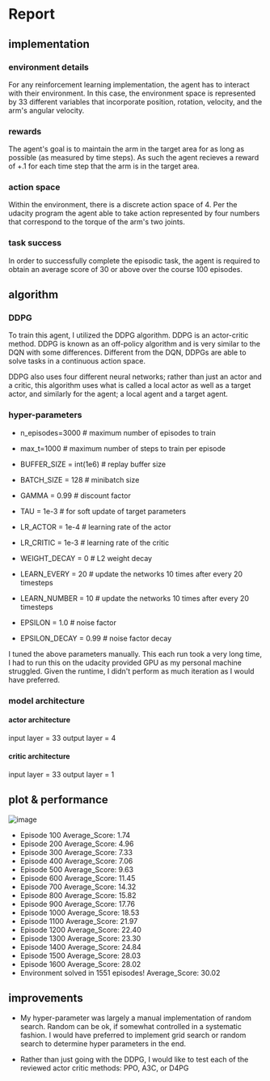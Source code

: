 # Report

## implementation

### environment details
For any reinforcement learning implementation, the agent has to interact with their environment. In this case, the environment space is represented by 33 different variables that incorporate position, rotation, velocity, and the arm's angular velocity.

### rewards
The agent's goal is to maintain the arm in the target area for as long as possible (as measured by time steps). As such the agent recieves a reward of +.1 for each time step that the arm is in the target area.

### action space
Within the environment, there is a discrete action space of 4. 
Per the udacity program the agent able to take action represented by four numbers that correspond to the torque of the arm's two joints. 

### task success
In order to successfully complete the episodic task, the agent is required to obtain an average score of 30 or above over the course 100 episodes.

## algorithm

### DDPG
To train this agent, I utilized the DDPG algorithm. DDPG is an actor-critic method. DDPG is known as an off-policy algorithm and is very similar to the DQN with some differences. Different from the DQN, DDPGs are able to solve tasks in a continuous action space.

DDPG also uses four different neural networks; rather than just an actor and a critic, this algorithm uses what is called a local actor as well as a target actor, and similarly for the agent; a local agent and a target agent.

### hyper-parameters

- n_episodes=3000         # maximum number of episodes to train
- max_t=1000              # maximum number of steps to train per episode

- BUFFER_SIZE = int(1e6)  # replay buffer size
- BATCH_SIZE = 128        # minibatch size
- GAMMA = 0.99            # discount factor
- TAU = 1e-3              # for soft update of target parameters
- LR_ACTOR = 1e-4         # learning rate of the actor 
- LR_CRITIC = 1e-3        # learning rate of the critic
- WEIGHT_DECAY = 0        # L2 weight decay
- LEARN_EVERY = 20        # update the networks 10 times after every 20 timesteps
- LEARN_NUMBER = 10       # update the networks 10 times after every 20 timesteps
- EPSILON = 1.0           # noise factor
- EPSILON_DECAY = 0.99    # noise factor decay

I tuned the above parameters manually. This each run took a very long time, I had to run this on the udacity provided GPU as my personal machine struggled. Given the runtime, I didn't perform as much iteration as I would have preferred.

### model architecture

#### actor architecture
input layer = 33
output layer = 4

#### critic architecture
input layer = 33
output layer = 1

## plot & performance
![image](https://user-images.githubusercontent.com/13371867/125349077-4d45b180-e31a-11eb-9099-5ef91a17dab1.png)
- Episode 100 Average_Score: 1.74
- Episode 200 Average_Score: 4.96
- Episode 300 Average_Score: 7.33
- Episode 400 Average_Score: 7.06
- Episode 500 Average_Score: 9.63
- Episode 600 Average_Score: 11.45
- Episode 700 Average_Score: 14.32
- Episode 800 Average_Score: 15.82
- Episode 900 Average_Score: 17.76
- Episode 1000 Average_Score: 18.53
- Episode 1100 Average_Score: 21.97
- Episode 1200 Average_Score: 22.40
- Episode 1300 Average_Score: 23.30
- Episode 1400 Average_Score: 24.84
- Episode 1500 Average_Score: 28.03
- Episode 1600 Average_Score: 28.02
- Environment solved in 1551 episodes!	Average_Score: 30.02

## improvements

- My hyper-parameter was largely a manual implementation of random search. Random can be ok, if somewhat controlled in a systematic fashion. I would have preferred to implement grid search or random search to determine hyper parameters in the end.

- Rather than just going with the DDPG, I would like to test each of the reviewed actor critic methods: PPO, A3C, or D4PG
